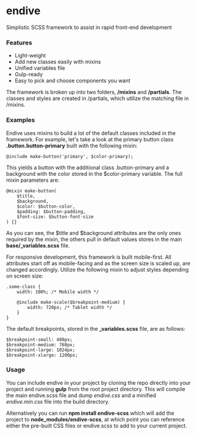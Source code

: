 # endive #
Simplistic SCSS framework to assist in rapid front-end development

### Features ###
* Light-weight
* Add new classes easily with mixins
* Unified variables file
* Gulp-ready
* Easy to pick and choose components you want

The framework is broken up into two folders, **/mixins** and **/partials**. The classes and styles are created in /partials, which utilize the matching file in /mixins.

### Examples ###
Endive uses mixins to build a lot of the default classes included in the framework. For example, let's take a look at the primary button class **.button.button-primary** built with the following mixin:

    @include make-button('primary', $color-primary);

This yields a button with the additional class .button-primary and a background with the color stored in the $color-primary variable. The full mixin parameters are:

    @mixin make-button(
        $title,
        $background,
        $color: $button-color,
        $padding: $button-padding,
        $font-size: $button-font-size
    ) {}

As you can see, the $title and $background attributes are the only ones required by the mixin, the others pull in default values stores in the main **base/_variables.scss** file.

For responsive development, this framework is built mobile-first. All attributes start off as mobile-facing and as the screen size is scaled up, are changed accordingly. Utilize the following mixin to adjust styles depending on screen size:

    .some-class {
        width: 100%; /* Mobile width */

        @include make-scale($breakpoint-medium) {
            width: 720px; /* Tablet width */
        }
    }

The default breakpoints, stored in the **_variables.scss** file, are as follows:

    $breakpoint-small: 480px;
    $breakpoint-medium: 768px;
    $breakpoint-large: 1024px;
    $breakpoint-xlarge: 1200px;

### Usage ###
You can include endive in your project by cloning the repo directly into your project and running **gulp** from the root project directory. This will compile the main endive.scss file and dump *endive.css* and a minified *endive.min.css* file into the build directory.

Alternatively you can run **npm install endive-scss** which will add the project to **node_modules/endive-scss**, at which point you can reference either the pre-built CSS files or endive.scss to add to your current project.